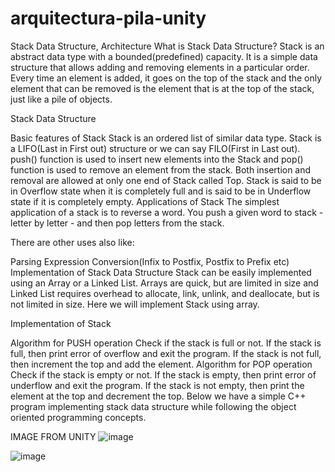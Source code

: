 # arquitectura-pila-unity

Stack Data Structure, Architecture
What is Stack Data Structure?
Stack is an abstract data type with a bounded(predefined) capacity. It is a simple data structure that allows adding and removing elements in a particular order. Every time an element is added, it goes on the top of the stack and the only element that can be removed is the element that is at the top of the stack, just like a pile of objects.

Stack Data Structure

Basic features of Stack
Stack is an ordered list of similar data type.
Stack is a LIFO(Last in First out) structure or we can say FILO(First in Last out).
push() function is used to insert new elements into the Stack and pop() function is used to remove an element from the stack. Both insertion and removal are allowed at only one end of Stack called Top.
Stack is said to be in Overflow state when it is completely full and is said to be in Underflow state if it is completely empty.
Applications of Stack
The simplest application of a stack is to reverse a word. You push a given word to stack - letter by letter - and then pop letters from the stack.

There are other uses also like:

Parsing
Expression Conversion(Infix to Postfix, Postfix to Prefix etc)
Implementation of Stack Data Structure
Stack can be easily implemented using an Array or a Linked List. Arrays are quick, but are limited in size and Linked List requires overhead to allocate, link, unlink, and deallocate, but is not limited in size. Here we will implement Stack using array.

Implementation of Stack

Algorithm for PUSH operation
Check if the stack is full or not.
If the stack is full, then print error of overflow and exit the program.
If the stack is not full, then increment the top and add the element.
Algorithm for POP operation
Check if the stack is empty or not.
If the stack is empty, then print error of underflow and exit the program.
If the stack is not empty, then print the element at the top and decrement the top.
Below we have a simple C++ program implementing stack data structure while following the object oriented programming concepts.

IMAGE FROM UNITY
![image](https://user-images.githubusercontent.com/18789513/173171563-e3bce2ef-a0ce-42d4-81ff-15d45c878417.png)


![image](https://user-images.githubusercontent.com/18789513/173171553-99c476f4-2215-45ef-824e-de3b48d64152.png)
